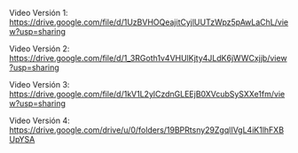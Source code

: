 Video Versión 1: https://drive.google.com/file/d/1UzBVHOQeajitCyjlUUTzWpz5pAwLaChL/view?usp=sharing

Video Versión 2: https://drive.google.com/file/d/1_3RGoth1v4VHUlKjty4JLdK6jWWCxjjb/view?usp=sharing

Video Versión 3: https://drive.google.com/file/d/1kV1L2ylCzdnGLEEjB0XVcubSySXXe1fm/view?usp=sharing

Video Versión 4: https://drive.google.com/drive/u/0/folders/19BPRtsny29ZgqlIVgL4iK1lhFXBUpYSA

